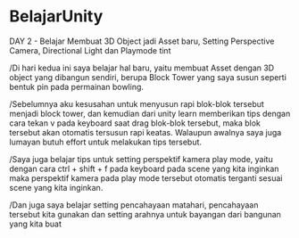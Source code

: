 # BelajarUnity

DAY 2 - Belajar Membuat 3D Object jadi Asset baru, Setting Perspective Camera, Directional Light dan Playmode tint

/Di hari kedua ini saya belajar hal baru, yaitu membuat Asset dengan 3D object yang dibangun sendiri, berupa Block Tower yang saya susun seperti bentuk pin pada permainan bowling.

/Sebelumnya aku kesusahan untuk menyusun rapi blok-blok tersebut menjadi block tower, dan kemudian dari unity learn memberikan tips dengan cara tekan v pada keyboard saat drag blok-blok tersebut, maka blok tersebut akan otomatis tersusun rapi keatas. Walaupun awalnya saya juga lumayan butuh effort untuk melakukan tips tersebut.

/Saya juga belajar tips untuk setting perspektif kamera play mode, yaitu dengan cara ctrl + shift + f pada keyboard pada scene yang kita inginkan maka perspektif kamera pada play mode tersebut otomatis terganti sesuai scene yang kita inginkan.

/Dan juga saya belajar setting pencahayaan matahari, pencahayaan tersebut kita gunakan dan setting arahnya untuk bayangan dari bangunan yang kita buat

